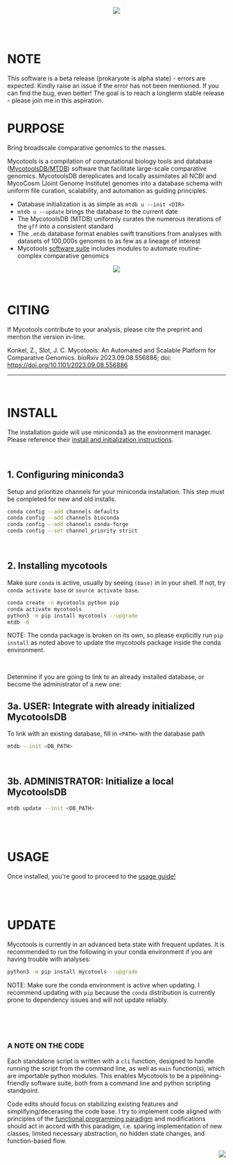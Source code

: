 <p align="center">
    <img
        src="https://gitlab.com/xonq/mycotools/-/raw/master/misc/pictogo.white.png"
    >
</p>

<br /><br />

# NOTE
This software is a beta release (prokaryote is alpha state) - errors are
expected. Kindly raise an issue if the error has not been mentioned.
If you can find the bug, even better! The goal is to reach a longterm stable
release - please join me in this aspiration.

# PURPOSE
Bring broadscale comparative genomics to the masses. 

Mycotools is a compilation of computational biology tools and database
([MycotoolsDB/MTDB](https://github.com/xonq/mycotools/blob/master/MTDB.md)) software
that facilitate large-scale comparative genomics. MycotoolsDB dereplicates and locally
assimilates all NCBI and MycoCosm (Joint Genome Institute) genomes into a database schema with uniform file curation, scalability, and automation as guiding principles. 

- Database initialization is as simple as `mtdb u --init <DIR>`
- `mtdb u --update` brings the database to the current date
- The MycotoolsDB (MTDB) uniformly curates the numerous iterations of
  the `gff` into a consistent standard
- The `.mtdb` database format enables swift transitions from analyses with datasets of 100,000s genomes to as few as a lineage of interest
- Mycotools [software suite](https://github.com/xonq/mycotools/blob/master/USAGE.md) includes modules to automate routine-complex
  comparative genomics

<p align="center">
    <img
        src="https://gitlab.com/xonq/mycotools/-/raw/master/misc/mtdb.png"
    >
</p>

<br />

# CITING

If Mycotools contribute to your analysis, please cite the preprint and mention
the version in-line. 

Konkel, Z., Slot, J. C. Mycotools: An Automated and Scalable Platform for
Comparative Genomics. bioRxiv 2023.09.08.556886; doi: https://doi.org/10.1101/2023.09.08.556886

---

<br />

# INSTALL

The installation guide will use miniconda3 as the environment manager. Please
reference their [install and initialization instructions](https://docs.conda.io/projects/miniconda/en/latest/).

<br />

## 1. Configuring miniconda3
Setup and prioritize channels for your miniconda installation. This step must be
completed for new and old installs.

```bash
conda config --add channels defaults
conda config --add channels bioconda
conda config --add channels conda-forge
conda config --set channel_priority strict
```

<br />

## 2. Installing mycotools
Make sure `conda` is active, usually by seeing `(base)` in in your shell.
If not, try `conda activate base` or `source activate base`. 

```bash
conda create -n mycotools python pip
conda activate mycotools
python3 -m pip install mycotools --upgrade
mtdb -d
```

NOTE: The conda package is broken on its own, so please 
explicitly run `pip install` as noted above to update the
mycotools package inside the conda environment.

<br />

Determine if you are going to link to an already installed database, or become
the administrator of a new one:

## 3a. USER: Integrate with already initialized MycotoolsDB
To link with an existing database, fill in `<PATH>` with the database path

```bash
mtdb --init <DB_PATH>
```

<br />

## 3b. ADMINISTRATOR: Initialize a local MycotoolsDB
```bash
mtdb update --init <DB_PATH>
```

<br /><br />

# USAGE

Once installed, you're good to proceed to the
[usage guide!](https://github.com/xonq/mycotools/blob/master/USAGE.md)


<br /><br />

# UPDATE
Mycotools is currently in an advanced beta state with frequent updates. It is
recommended to run the following in your conda environment if you are having
trouble with analyses:

```bash
python3 -m pip install mycotools --upgrade
```

NOTE: Make sure the conda environment is active when updating.
I recommend updating with `pip` because the `conda` distribution 
is currently prone to dependency issues and will not update reliably.


<br /><br /><br />

### A NOTE ON THE CODE
Each standalone script is written with a `cli` function, designed to
handle running the script from the command line, as well as `main` function(s),
which are importable python modules. This enables Mycotools
to be a pipelining-friendly software suite, both from a command line and
python scripting standpoint.

Code edits should focus on stabilizing existing features and simplifying/decerasing the code base.
I try to implement code aligned with principles of the [functional
programming paradigm](https://docs.python.org/3/howto/functional.html) and
modifications should act in accord with this paradigm, i.e. sparing
implementation of new classes, limited necessary abstraction, no hidden state
changes, and function-based flow.


<img align="right" src="https://gitlab.com/xonq/mycotools/-/raw/master/misc/ablogo.png">

<br /><br /><br /><br /><br /><br /><br /><br /><br /><br /><br />

